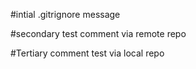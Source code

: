 #intial .gitrignore message

#secondary test comment via remote repo

#Tertiary comment test via local repo